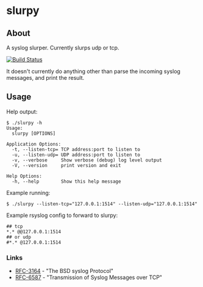 slurpy
======

## About

A syslog slurper. Currently slurps udp or tcp.

[![Build Status](https://travis-ci.org/cactus/slurpy.png?branch=master)](https://travis-ci.org/cactus/slurpy)

It doesn't currently do anything other than parse the incoming syslog messages,
and print the result.

## Usage

Help output:

~~~
$ ./slurpy -h
Usage:
  slurpy [OPTIONS]

Application Options:
  -t, --listen-tcp= TCP address:port to listen to
  -u, --listen-udp= UDP address:port to listen to
  -v, --verbose     Show verbose (debug) log level output
  -V, --version     print version and exit

Help Options:
  -h, --help        Show this help message
~~~

Example running:

~~~
$ ./slurpy --listen-tcp="127.0.0.1:1514" --listen-udp="127.0.0.1:1514"
~~~

Example rsyslog config to forward to slurpy:

~~~
## tcp
*.* @@127.0.0.1:1514
## or udp
#*.* @127.0.0.1:1514
~~~

### Links

*   [RFC-3164](http://tools.ietf.org/html/rfc3164) - "The BSD syslog Protocol"
*   [RFC-6587](http://tools.ietf.org/html/rfc6587) - "Transmission of Syslog Messages over TCP"

